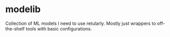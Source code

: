 # modelib
Collection of ML models I need to use retularly. Mostly just wrappers to off-the-shelf tools with basic configurations. 

